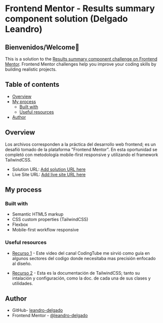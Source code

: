 # Frontend Mentor - Results summary component solution (Delgado Leandro)
## Bienvenidos/Welcome👋

This is a solution to the [Results summary component challenge on Frontend Mentor](https://www.frontendmentor.io/challenges/results-summary-component-CE_K6s0maV). Frontend Mentor challenges help you improve your coding skills by building realistic projects. 

## Table of contents

- [Overview](#overview)
- [My process](#my-process)
  - [Built with](#built-with)
  - [Useful resources](#useful-resources)
- [Author](#author)


## Overview
Los archivos corresponden a la práctica del desarrollo web frontend; es un desafíó tomado de la plataforma "Frontend Mentor". En esta oportunidad se completó con metodología mobile-first responsive y utilizando el framework TailwindCSS.

- Solution URL: [Add solution URL here](https://your-solution-url.com)
- Live Site URL: [Add live site URL here](https://your-live-site-url.com)

## My process

### Built with

- Semantic HTML5 markup
- CSS custom properties (TailwindCSS)
- Flexbox
- Mobile-first workflow responsive

### Useful resources

- [Recurso 1](https://www.youtube.com/watch?v=VY-ENSwwIiU) - Este video del canal CodingTube me sirvió como guía en algunos sectores del codigo donde necesitaba mas precisión enfocado al diseño.

- [Recurso 2](https://tailwindcss.com/docs/installation) - Esta es la documentación de TailwindCSS; tanto su intalación y configuración, como la doc. de cada una de sus clases y utilidades.

## Author

- GitHub- [leandro-delgado](https://github.com/leandro-delgado)
- Frontend Mentor - [@leandro-delgado](https://www.frontendmentor.io/profile/leandro-delgado)
